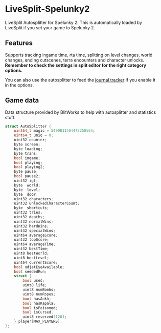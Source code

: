 # LiveSplit-Spelunky2
LiveSplit Autosplitter for Spelunky 2. This is automatically loaded by LiveSplit if you set your game to Spelunky 2.

## Features

Supports tracking ingame time, rta time, splitting on level changes, world changes, ending cutscenes, terra encounters and character unlocks. **Remember to check the settings in split editor for the right category options.**

You can also use the autosplitter to feed the [journal tracker](https://github.com/Dregu/s2tracker) if you enable it in the options.

## Game data

Data structure provided by BlitWorks to help with autosplitter and statistics stuff.

```cpp
struct AutoSplitter {
    uint64_t magic = 5499811404473258564;
    uint64_t uniq = 0;
    uint32 counter;
    byte screen;
    byte loading;
    byte trans;
    bool ingame;
    bool playing;
    bool playing2;
    byte pause;
    bool pause2;
    uint32 igt;
    byte  world;
    byte  level;
    byte  door;
    uint32 characters;
    uint32 unlockedCharacterCount;
    byte  shortcuts;
    uint32 tries;
    uint32 deaths;
    uint32 normalWins;
    uint32 hardWins;
    uint32 specialWins;
    uint64 averageScore;
    uint32 topScore;
    uint64 averageTime;
    uint32 bestTime;
    uint8 bestWorld;
    uint8 bestLevel;
    uint64 currentScore;
    bool udjatEyeAvailable;
    bool seededRun;
    struct {
        bool used;
        uint8 life;
        uint8 numBombs;
        uint8 numRopes;
        bool hasAnkh;
        bool hasKapala;
        bool isPoisoned;
        bool isCursed;
        uint8 reserved[128];
    } player[MAX_PLAYERS];
};
```
